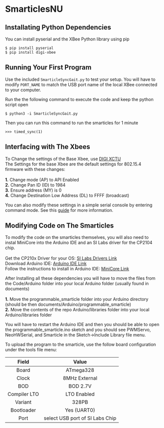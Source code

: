 # SmarticlesNU

Installating Python Dependencies
------------

You can install pyserial and the XBee Python library using pip

    $ pip install pyserial
    $ pip install digi-xbee
    
  
    
Running Your First Program
-----------
Use the included `SmarticleSyncGait.py` to test your setup. You will have to modify `PORT_NAME` to match the USB port name of the local XBee connected to your computer.  

Run the the following command to execute the code and keep the python script open  
    
    $ python3 -i SmarticleSyncGait.py
    
Then you can run this command to run the smarticles for 1 minute  

    >>> timed_sync(1)
    
    
Interfacing with The Xbees
---
To Change the settings of the Base Xbee, use [DIGI XCTU](https://www.digi.com/resources/documentation/digidocs/90001526/tasks/t_download_and_install_xctu.htm)  
The Settings for the base Xbee are the default settings for 802.15.4 firmware with these changes:  
<br>
        **1.** Change mode (AP) to API Enabled  
        **2.** Change Pan ID (ID) to 1984  
        **3.** Ensure address (MY) is 0  
        **4.** Change Destination Low Address (DL) to FFFF (broadcast)  
        
You can also modify these settings in a simple serial console by entering command mode. See this [guide](https://cdn.sparkfun.com/learn/materials/29/22AT%20Commands.pdf) for more information.
    
Modifying Code on The Smarticles
---
To modify the code on the smarticles themselves, you will also need to instal MiniCore into the Arduino IDE and an SI Labs driver for the CP2104 chip.  
  <br> 
    Get the CP210x Driver for your OS: [SI Labs Drivers Link](https://www.silabs.com/products/interface/usb-bridges/classic-usb-bridges/device.cp2104?q=cp2104;page=1;x6=searchHeader;q6=Software)  
    Download Arduino IDE: [Arduino IDE Link](https://www.arduino.cc/en/Main/Software)  
    Follow the instructions to install in Arduino IDE: [MiniCore Link](https://github.com/MCUdude/MiniCore#how-to-install) 
    <br>
    
After Installing all these dependencies you will have to move the files from the Code/Arduino folder into your local Arduino folder (usually found in documents)  
<br>
        **1.**  Move the programmable_smarticle folder into your Arduino directory (should be then documents/Arduino/programmable_smarticle)  
        **2.**  Move the contents of the repo Arduino/libraries folder into your local Arduino/libraries folder  
    
You will have to restart the Arduino IDE and then you should be able to open the programmable_smarticle.ino sketch and you should see PWMServo, NeoHWSerial, and Smarticle in the Sketch->Include Library file menu.

To upload the program to the smarticle, use the follow board configuration under the tools file menu:  

  | Field | Value|
|:------------:|:-------------------------------:| 
| Board        | ATmega328                      | 
| Clock        | 8MHz External                   |  
| BOD          | BOD 2.7V                        |  
| Compiler LTO | LTO Enabled                     |  
| Variant      | 328PB                           |  
| Bootloader   | Yes (UART0)                     |  
| Port         | select USB port of SI Labs Chip |  

